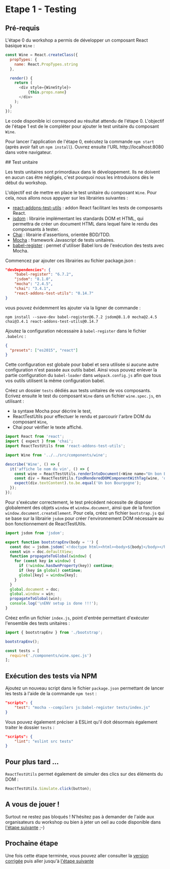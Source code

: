 # Etape 1 - Testing

## Pré-requis

L'étape 0 du workshop a permis de développer un composant React basique `Wine` :

```javascript
const Wine = React.createClass({
  propTypes: {
    name: React.PropTypes.string
  },

  render() {
    return (
      <div style={WineStyle}>
          {this.props.name}
      </div>
    );
  }
});
```

Le code disponible ici correspond au résultat attendu de l'étape 0. L'objectif de l'étape 1 est de le compléter pour ajouter le test unitaire du composant `Wine`.

Pour lancer l'application de l'étape 0, exécutez la commande `npm start` (après avoir fait un `npm install`). Ouvrez ensuite l'URL http://localhost:8080 dans votre navigateur.

## Test unitaire

Les tests unitaires sont primordiaux dans le développement. Ils ne doivent en aucun cas être négligés, c'est pourquoi nous les introduisons dès le début du workshop.

L'objectif est de mettre en place le test unitaire du composant `Wine`. Pour cela, nous allons nous appuyer sur les librairies suivantes :

* [react-addons-test-utils](https://facebook.github.io/react/docs/test-utils.html) : addon React facilitant les tests de composants React.
* [jsdom](https://github.com/tmpvar/jsdom) : librairie implémentant les standards DOM et HTML, qui permettra de créer un document HTML dans lequel faire le rendu des componsants à tester.
* [Chai](http://chaijs.com/) : librairie d'assertions, orientée BDD/TDD.
* [Mocha](http://mochajs.org/) : framework Javascript de tests unitaires.
* [babel-register](https://babeljs.io/docs/setup/#mocha) : permet d'utiliser Babel lors de l'exécution des tests avec Mocha.

Commencez par ajouter ces librairies au fichier package.json :

```json
"devDependencies": {
    "babel-register": "6.7.2",
    "jsdom": "8.1.0",
    "mocha": "2.4.5",
    "chai": "3.4.1",
    "react-addons-test-utils": "0.14.7"
}
```

vous pouvez évidemment les ajouter via la ligner de commande :

```
npm install --save-dev babel-register@6.7.2 jsdom@8.1.0 mocha@2.4.5 chai@3.4.1 react-addons-test-utils@0.14.7
```

Ajoutez la configuration nécessaire à `babel-register` dans le fichier `.babelrc` :

```json
{
  "presets": ["es2015", "react"]
}
```

Cette configuration est globale pour babel et sera utilisée si aucune autre configuration n'est passée aux outils babel. Ainsi vous pouvez enlever la partie configuration du `babel-loader` dans `webpack.config.js` afin que tous vos outils utilisent la même configuration babel.


Créez un dossier `tests` dédiés aux tests unitaires de vos composants. Ecrivez ensuite le test du composant `Wine` dans un fichier `wine.spec.js`, en utilisant :

* la syntaxe Mocha pour décrire le test,
* ReactTestUtils pour effectuer le rendu et parcourir l'arbre DOM du composant `Wine`,
* Chai pour vérifier le texte affiché.

```javascript
import React from 'react';
import { expect } from 'chai';
import ReactTestUtils from 'react-addons-test-utils';

import Wine from '../../src/components/wine';

describe('Wine', () => {
  it('affiche le nom du vin', () => {
    const wine = ReactTestUtils.renderIntoDocument(<Wine name="Un bon Bourgogne" />);
    const div = ReactTestUtils.findRenderedDOMComponentWithTag(wine, 'div');
    expect(div.textContent).to.be.equal('Un bon Bourgogne');
  });
});
```

Pour s'exécuter correctement, le test précédent nécessite de disposer globalement des objets `window` et `window.document`, ainsi que de la fonction `window.document.createElement`.
Pour cela, créez un fichier `bootstrap.js` qui se base sur la librairie `jsdom` pour créer l'environnement DOM nécessaire au bon fonctionnement de ReactTestUtils.

```javascript
import jsdom from 'jsdom';

export function bootstrapEnv(body = '') {
  const doc = jsdom.jsdom(`<!doctype html><html><body>${body}</body></html>`);
  const win = doc.defaultView;
  function propagateToGlobal(window) {
    for (const key in window) {
      if (!window.hasOwnProperty(key)) continue;
      if (key in global) continue;
      global[key] = window[key];
    }
  }
  global.document = doc;
  global.window = win;
  propagateToGlobal(win);
  console.log('\nENV setup is done !!!');
}
```

Créez enfin un fichier `index.js`, point d'entrée permettant d'exécuter l'ensemble des tests unitaires :

```javascript
import { bootstrapEnv } from './bootstrap';

bootstrapEnv();

const tests = [
  require('./components/wine.spec.js')
];
```

## Exécution des tests via NPM

Ajoutez un nouveau script dans le fichier `package.json` permettant de lancer les tests à l'aide de la commande `npm test` :

```json
"scripts": {
    "test": "mocha --compilers js:babel-register tests/index.js"
}
```

Vous pouvez également préciser à ESLint qu'il doit désormais également traiter le dossier `tests` :

```json
"scripts": {
    "lint": "eslint src tests"
}
```

## Pour plus tard ...

`ReactTestUtils` permet également de simuler des clics sur des éléments du DOM :

```javascript
ReactTestUtils.Simulate.click(button);
```

## A vous de jouer !

Surtout ne restez pas bloqués ! N'hésitez pas à demander de l'aide aux organisateurs du workshop ou bien à jeter un oeil au code disponible dans [l'étape suivante](../step-2) ;-)

## Prochaine étape

Une fois cette étape terminée, vous pouvez aller consulter la [version corrigée](../step-1-done) puis aller jusqu'à [l'étape suivante](../step-2)
